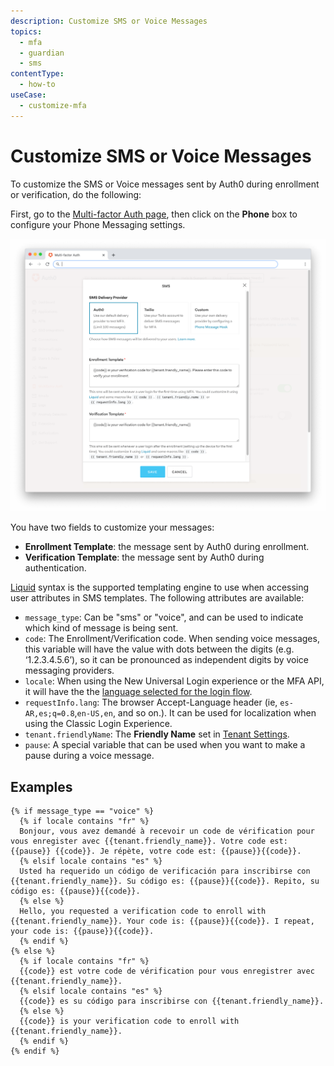 ```yaml
---
description: Customize SMS or Voice Messages
topics:
  - mfa
  - guardian
  - sms
contentType:
  - how-to
useCase:
  - customize-mfa
---
```

# Customize SMS or Voice Messages

To customize the SMS or Voice messages sent by Auth0 during enrollment or verification, do the following:

First, go to the [Multi-factor Auth page](${manage_url}/#/mfa), then click on the **Phone** box to configure your Phone Messaging settings.

![MFA Phone Settings](/media/articles/mfa/sms-settings.png)

You have two fields to customize your messages:

* **Enrollment Template**: the message sent by Auth0 during enrollment.
* **Verification Template**: the message sent by Auth0 during authentication.

[Liquid](https://github.com/Shopify/liquid/wiki/Liquid-for-Designers) syntax is the supported templating engine to use when accessing user attributes in SMS templates. The following attributes are available:

* `message_type`: Can be "sms" or "voice", and can be used to indicate which kind of message is being sent.
* `code`: The Enrollment/Verification code. When sending voice messages, this variable will have the value with dots between the digits (e.g. ‘1.2.3.4.5.6’), so it can be pronounced as independent digits by voice messaging providers.
* `locale`: When using the New Universal Login experience or the MFA API, it will have the the [language selected for the login flow](/universal-login/i18n). 
* `requestInfo.lang`: The browser Accept-Language header (ie, `es-AR,es;q=0.8`,`en-US,en`, and so on.). It can be used for localization when using the Classic Login Experience.
* `tenant.friendlyName`: The **Friendly Name** set in [Tenant Settings](${manage_url}/#/tenant).
* `pause`: A special variable that can be used when you want to make a pause during a voice message.

## Examples

```
{% if message_type == "voice" %}
  {% if locale contains "fr" %}
  Bonjour, vous avez demandé à recevoir un code de vérification pour vous enregister avec {{tenant.friendly_name}}. Votre code est: {{pause}} {{code}}. Je répète, votre code est: {{pause}}{{code}}.
  {% elsif locale contains "es" %}
  Usted ha requerido un código de verificación para inscribirse con {{tenant.friendly_name}}. Su código es: {{pause}}{{code}}. Repito, su código es: {{pause}}{{code}}.
  {% else %}
  Hello, you requested a verification code to enroll with {{tenant.friendly_name}}. Your code is: {{pause}}{{code}}. I repeat, your code is: {{pause}}{{code}}.
  {% endif %}
{% else %}
  {% if locale contains "fr" %}
  {{code}} est votre code de vérification pour vous enregistrer avec {{tenant.friendly_name}}.
  {% elsif locale contains "es" %}
  {{code}} es su código para inscribirse con {{tenant.friendly_name}}.
  {% else %}
  {{code}} is your verification code to enroll with {{tenant.friendly_name}}.
  {% endif %}
{% endif %}
```
